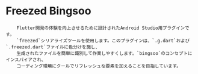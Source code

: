 # Freezed Bingsoo

        Flutter開発の体験を向上させるために設計されたAndroid Studio用プラグインです。
        `freezed`シリアライズツールを使用します。このプラグインは、`.g.dart`および`.freezed.dart`ファイルに色分けを施し、
        生成されたファイルを簡単に識別して作業しやすくします。`bingsoo`のコンセプトにインスパイアされ、
        コーディング環境にクールでリフレッシュな要素を加えることを目指しています。

